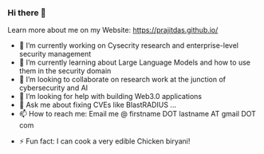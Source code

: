 ### Hi there 👋

Learn more about me on my Website: https://prajitdas.github.io/

<!--
**prajitdas/prajitdas** is a ✨ _special_ ✨ repository because its `README.md` (this file) appears on your GitHub profile.

Here are some ideas to get you started:
-->
- 🔭 I’m currently working on Cysecrity research and enterprise-level security management
- 🌱 I’m currently learning about Large Language Models and how to use them in the security domain
- 👯 I’m looking to collaborate on research work at the junction of cybersecurity and AI
- 🤔 I’m looking for help with building Web3.0 applications
- 💬 Ask me about fixing CVEs like BlastRADIUS ...
- 📫 How to reach me: Email me @ firstname DOT lastname AT gmail DOT com
<!-- 😄 Pronouns: He/Him -->
- ⚡ Fun fact: I can cook a very edible Chicken biryani!  
